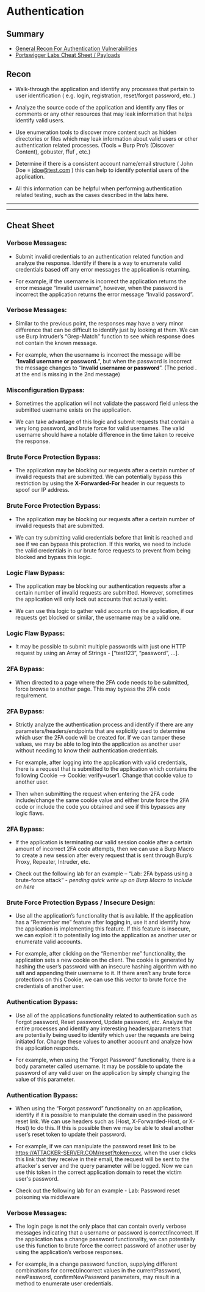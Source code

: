 # Authentication

## Summary

* [General Recon For Authentication Vulnerabilities](#recon)
* [Portswigger Labs Cheat Sheet / Payloads](#cheat-sheet)

## Recon

* Walk-through the application and identify any processes that pertain to user identification ( e.g. login, registration, reset/forgot password, etc. )

* Analyze the source code of the application and identify any files or comments or any other resources that may leak information that helps identify valid users.

* Use enumeration tools to discover more content such as hidden directories or files which may leak information about valid users or other authentication related processes. (Tools = Burp Pro’s (Discover Content), gobuster, ffuf , etc.)

* Determine if there is a consistent account name/email structure ( John Doe = jdoe@test.com ) this can help to identify potential users of the application.

* All this information can be helpful when performing authentication related testing, such as the cases described in the labs here.


---
---

## Cheat Sheet

### Verbose Messages:  
* Submit invalid credentials to an authentication related function and analyze the response.  Identify if there is a way to enumerate valid credentials based off any error messages the application is returning.  

* For example, if the username is incorrect the application returns the error message “Invalid username”, however, when the password is incorrect the application returns the error message “Invalid password”.


### Verbose Messages:  
* Similar to the previous point, the responses may have a very minor difference that can be difficult to identify just by looking at them.  We can use Burp Intruder’s “Grep-Match” function to see which response does not contain the known message.  

* For example, when the username is incorrect the message will be “**Invalid username or password.**”, but when the password is incorrect the message changes to “**Invalid username or password**”. (The period . at the end is missing in the 2nd message)


### Misconfiguration Bypass:  
* Sometimes the application will not validate the password field unless the submitted username exists on the application.  

* We can take advantage of this logic and submit requests that contain a very long password, and brute force for valid usernames.  The valid username should have a notable difference in the time taken to receive the response.


### Brute Force Protection Bypass:  
* The application may be blocking our requests after a certain number of invalid requests that are submitted.  We can potentially bypass this restriction by using the **X-Forwarded-For** header in our requests to spoof our IP address.


### Brute Force Protection Bypass:  
* The application may be blocking our requests after a certain number of invalid requests that are submitted.  

* We can try submitting valid credentials before that limit is reached and see if we can bypass this protection.  If this works, we need to include the valid credentials in our brute force requests to prevent from being blocked and bypass this logic.


### Logic Flaw Bypass:  
* The application may be blocking our authentication requests after a certain number of invalid requests are submitted.  However, sometimes the application will only lock out accounts that actually exist.  

* We can use this logic to gather valid accounts on the application, if our requests get blocked or similar, the username may be a valid one.


### Logic Flaw Bypass:  
* It may be possible to submit multiple passwords with just one HTTP request by using an Array of Strings -  [“test123”, “password”, …].


### 2FA Bypass:  
* When directed to a page where the 2FA code needs to be submitted, force browse to another page.  This may bypass the 2FA code requirement.


### 2FA Bypass:  
* Strictly analyze the authentication process and identify if there are any parameters/headers/endpoints that are explicitly used to determine which user the 2FA code will be created for.  If we can tamper these values, we may be able to log into the application as another user without needing to know their authentication credentials.  

* For example, after logging into the application with valid credentials, there is a request that is submitted to the application which contains the following Cookie –> Cookie: verify=user1.  Change that cookie value to another user.  

* Then when submitting the request when entering the 2FA code include/change the same cookie value and either brute force the 2FA code or include the code you obtained and see if this bypasses any logic flaws.


### 2FA Bypass:  
* If the application is terminating our valid session cookie after a certain amount of incorrect 2FA code attempts, then we can use a Burp Macro to create a new session after every request that is sent through Burp’s Proxy, Repeater, Intruder, etc.  

* Check out the following lab for an example – “Lab: 2FA bypass using a brute-force attack”   -   *pending quick write up on Burp Macro to include on here*


### Brute Force Protection Bypass / Insecure Design:  
* Use all the application’s functionality that is available.  If the application has a “Remember me” feature after logging in, use it and identify how the application is implementing this feature.  If this feature is insecure, we can exploit it to potentially log into the application as another user or enumerate valid accounts.  

* For example, after clicking on the “Remember me” functionality, the application sets a new cookie on the client.  The cookie is generated by hashing the user’s password with an insecure hashing algorithm with no salt and appending their username to it.  If there aren’t any brute force protections on this Cookie, we can use this vector to brute force the credentials of another user.


### Authentication Bypass:  
* Use all of the applications functionality related to authentication such as Forgot password, Reset password, Update password, etc.  Analyze the entire processes and identify any interesting headers/parameters that are potentially being used to identify which user the requests are being initiated for.  Change these values to another account and analyze how the application responds.  

* For example, when using the “Forgot Password” functionality, there is a body parameter called username.  It may be possible to update the password of any valid user on the application by simply changing the value of this parameter.


### Authentication Bypass:  
* When using the “Forgot password” functionality on an application, identify if it is possible to manipulate the domain used in the password reset link.  We can use headers such as (Host, X-Forwarded-Host, or X-Host) to do this.  If this is possible then we may be able to steal another user’s reset token to update their password.  

* For example, if we can manipulate the password reset link to be https://ATTACKER-SERVER.COM/reset?token=xxx, when the user clicks this link that they receive in their email, the request will be sent to the attacker's server and the query parameter will be logged.  Now we can use this token in the correct application domain to reset the victim user's password. 

* Check out the following lab for an example - Lab: Password reset poisoning via middleware


### Verbose Messages:  
* The login page is not the only place that can contain overly verbose messages indicating that a username or password is correct/incorrect.  If the application has a change password functionality, we can potentially use this function to brute force the correct password of another user by using the application’s verbose responses.

* For example, in a change password function, supplying different combinations for correct/incorrect values in the currentPassword, newPassword, confirmNewPassword parameters, may result in a method to enumerate user credentials.
